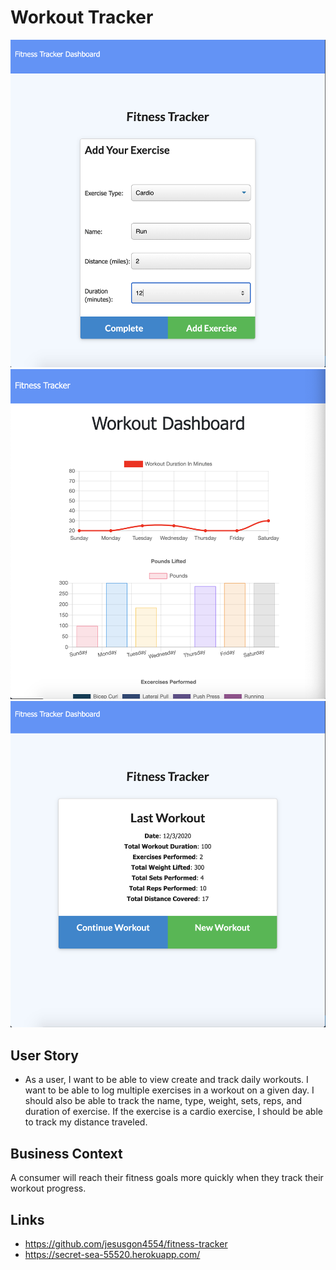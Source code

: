 # Workout Tracker
![app](assets/addWorkout.png)
![app](assets/charts.png)
![app](assets/exercises.png)

## User Story

* As a user, I want to be able to view create and track daily workouts. I want to be able to log multiple exercises in a workout on a given day. I should also be able to track the name, type, weight, sets, reps, and duration of exercise. If the exercise is a cardio exercise, I should be able to track my distance traveled.

## Business Context

A consumer will reach their fitness goals more quickly when they track their workout progress.


## Links
* https://github.com/jesusgon4554/fitness-tracker
* https://secret-sea-55520.herokuapp.com/
